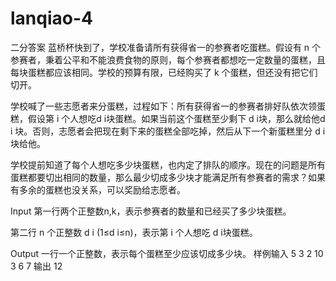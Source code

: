 # lanqiao-4
二分答案
蓝桥杯快到了，学校准备请所有获得省一的参赛者吃蛋糕。假设有 n 个参赛者，秉着公平和不能浪费食物的原则，每个参赛者都想吃一定数量的蛋糕，且每块蛋糕都应该相同。学校的预算有限，已经购买了 k 个蛋糕，但还没有把它们切开。

学校喊了一些志愿者来分蛋糕，过程如下：所有获得省一的参赛者排好队依次领蛋糕，假设第 i 个人想吃d i块蛋糕。如果当前这个蛋糕至少剩下 d i块，那么就给他d i
​ 块。否则，志愿者会把现在剩下来的蛋糕全部吃掉，然后从下一个新蛋糕里分 
d i块给他。

学校提前知道了每个人想吃多少块蛋糕，也内定了排队的顺序。现在的问题是所有蛋糕都要切出相同的数量，那么最少切成多少块才能满足所有参赛者的需求？如果有多余的蛋糕也没关系，可以奖励给志愿者。

Input
第一行两个正整数n,k，表示参赛者的数量和已经买了多少块蛋糕。

第二行 n 个正整数 d i (1≤d i≤n)，表示第 i 个人想吃 d i块蛋糕。

Output
一行一个正整数，表示每个蛋糕至少应该切成多少块。
样例输入
5 3
2 10 3 6 7
输出
12
